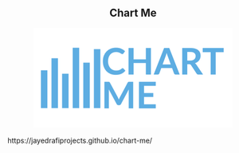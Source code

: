 <h2 align="center">Chart Me</h2>
<div align="center">
<img src="web/images/logo.png">
</div>
<p>https://jayedrafiprojects.github.io/chart-me/</p>
